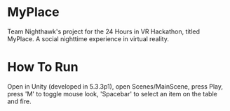 # MyPlace
Team Nighthawk's project for the 24 Hours in VR Hackathon, titled MyPlace. A social nighttime experience in virtual reality.
# How To Run
Open in Unity (developed in 5.3.3p1), open Scenes/MainScene, press Play, press 'M' to toggle mouse look, 'Spacebar' to select an item on the table and fire.
